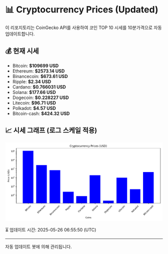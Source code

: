 
# 📊 Cryptocurrency Prices (Updated)

이 리포지토리는 CoinGecko API를 사용하여 코인 TOP 10 시세를 10분가격으로 자동 업데이트합니다.

## 💰 현재 시세
- Bitcoin: **$109699 USD**
- Ethereum: **$2573.14 USD**
- Binancecoin: **$673.61 USD**
- Ripple: **$2.34 USD**
- Cardano: **$0.766031 USD**
- Solana: **$177.66 USD**
- Dogecoin: **$0.228227 USD**
- Litecoin: **$96.71 USD**
- Polkadot: **$4.57 USD**
- Bitcoin-cash: **$424.32 USD**

## 📈 시세 그래프 (로그 스케일 적용)
![Crypto Prices](crypto_prices.png)

⏳ 업데이트 시간: 2025-05-26 06:55:50 (UTC)

---
자동 업데이트 봇에 의해 관리됩니다.
